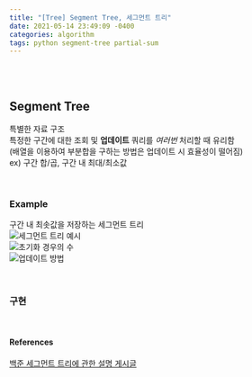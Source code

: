 ```yaml
---
title: "[Tree] Segment Tree, 세그먼트 트리"
date: 2021-05-14 23:49:09 -0400
categories: algorithm
tags: python segment-tree partial-sum
---
```


<br>
<br>

## Segment Tree  
특별한 자료 구조  
특정한 구간에 대한 조회 및 **업데이트** 쿼리를 *여러번* 처리할 때 유리함  
(배열을 이용하여 부분합을 구하는 방법은 업데이트 시 효율성이 떨어짐)  
ex) 구간 합/곱, 구간 내 최대/최소값  

<br>

### Example  
구간 내 최솟값을 저장하는 세그먼트 트리  
![세그먼트 트리 예시](https://img1.daumcdn.net/thumb/R1280x0/?scode=mtistory2&fname=https%3A%2F%2Fblog.kakaocdn.net%2Fdn%2FdkqGkB%2Fbtq4X6IMZt5%2FkI5r7DO7D9ruQyQxdduEvK%2Fimg.jpg)  
![초기화 경우의 수](https://img1.daumcdn.net/thumb/R1280x0/?scode=mtistory2&fname=https%3A%2F%2Fblog.kakaocdn.net%2Fdn%2FQsebw%2Fbtq5aqVDUPM%2Fs7A7R4CRN8x3HQegqkiIBk%2Fimg.jpg)  
![업데이트 방법](https://img1.daumcdn.net/thumb/R1280x0/?scode=mtistory2&fname=https%3A%2F%2Fblog.kakaocdn.net%2Fdn%2Fc72G8X%2Fbtq5hkTrahw%2FJ62u4OOTK650wSas3RD4y1%2Fimg.jpg)  

<br>

### 구현  
<script src="https://gist.github.com/nahyeon-an/b1885a90f9cf4d0b4033f44dfa740a8c.js"></script>

<br>

#### References
[백준 세그먼트 트리에 관한 설명 게시글](https://www.acmicpc.net/blog/view/9)

<br>
<br>
<br>
